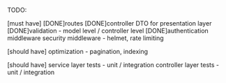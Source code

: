 TODO:

[must have]
[DONE]routes
[DONE]controller
DTO for presentation layer
[DONE]validation - model level / controller level
[DONE]authentication middleware
security middleware - helmet, rate limiting

[should have]
optimization - pagination, indexing

[should have]
service layer tests - unit / integration
controller layer tests - unit / integration

